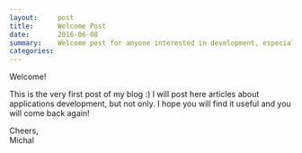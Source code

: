 ```yaml
---
layout:     post
title:      Welcome Post
date:       2016-06-08
summary:    Welcome post for anyone interested in development, especially in Android.
categories:
---
```


Welcome!

This is the very first post of my blog :) I will post here articles about applications development, but not only. I hope you will find it useful and you will come back again!

Cheers,  
Michal

